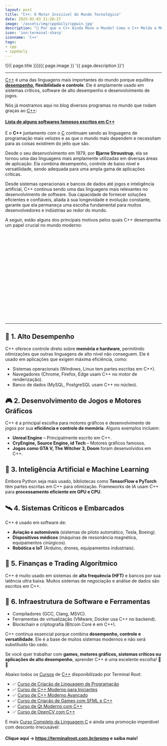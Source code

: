 ```yaml
---
layout: post
title: "C++: O Motor Invisível do Mundo Tecnológico"
date: 2025-02-03 11:28:27
image: '/assets/img/cppdaily/cppwin.jpg'
description: "🚀 Por que o C++ Ainda Move o Mundo? Como o C++ Molda o Mundo ao Nosso Redor."
icon: 'ion:terminal-sharp'
iconname: 'C++'
tags:
- cpp
- cppdaily
---
```


![{{ page.title }}]({{ page.image }} '{{ page.description }}')

---

[C++](https://terminalroot.com.br/mylang) é uma das linguagens mais importantes do mundo porque equilibra **[desempenho](https://terminalroot.com.br/2025/01/as-10-linguagens-de-programacao-mais-velozes-do-mundo.html), flexibilidade e controle**. Ele é amplamente usado em sistemas críticos, software de alto desempenho e desenvolvimento de jogos.

Nós já mostramos aqui no blog diversos programas no mundo que rodam graças ao [C++](https://terminalroot.com.br/tags#cpp):
#### [Lista de alguns softwares famosos escritos em C++](https://terminalroot.com.br/2021/03/lista-de-alguns-softwares-famosos-escritos-em-cpp.html)

E o **C++** juntamento com o [C](https://terminalroot.com.br/c) continuam sendo as linguagens de programação mais velozes e as que o mundo mais dependem e necessitam para as coisas existirem do jeito que são.

Desde o seu desenvolvimento em 1979, por **Bjarne Stroustrup**, ela se tornou uma das linguagens mais amplamente utilizadas em diversas áreas de aplicação. Ela combina desempenho, controle de baixo nível e versatilidade, sendo adequada para uma ampla gama de aplicações críticas. 

Desde sistemas operacionais e bancos de dados até jogos e inteligência artificial, C++ continua sendo uma das linguagens mais relevantes no desenvolvimento de software. Sua capacidade de fornecer soluções eficientes e confiáveis, aliada à sua longevidade e evolução constante, garante que ela permaneça uma escolha fundamental para muitos desenvolvedores e indústrias ao redor do mundo.

A seguir, estão alguns dos principais motivos pelos quais C++ desempenha um papel crucial no mundo moderno:


<!-- SQUARE - GAMES ROOT -->
<script async src="//pagead2.googlesyndication.com/pagead/js/adsbygoogle.js"></script>
<ins class="adsbygoogle"
style="display:inline-block;width:336px;height:280px"
data-ad-client="ca-pub-2838251107855362"
data-ad-slot="5351066970"></ins>
<script>
(adsbygoogle = window.adsbygoogle || []).push({});
</script>

---

## 🚀 **1. Alto Desempenho**  
C++ oferece controle direto sobre **memória e hardware**, permitindo otimizações que outras linguagens de alto nível não conseguem. Ele é usado em aplicações que exigem máxima eficiência, como:  
- Sistemas operacionais (Windows, Linux tem partes escritas em C++).  
- Navegadores (Chrome, Firefox, Edge usam C++ no motor de renderização).  
- Banco de dados (MySQL, PostgreSQL usam C++ no núcleo).  

## 🎮 **2. Desenvolvimento de Jogos e Motores Gráficos**  
C++ é a principal escolha para motores gráficos e desenvolvimento de jogos por sua **eficiência e controle de memória**. Alguns exemplos incluem:  
- **Unreal Engine** – Principalmente escrito em C++.  
- **CryEngine, Source Engine, id Tech** – Motores gráficos famosos.  
- **Jogos como GTA V, The Witcher 3, Doom** foram desenvolvidos em C++.  

## 🤖 **3. Inteligência Artificial e Machine Learning**  
Embora Python seja mais usado, bibliotecas como **TensorFlow e PyTorch** têm partes escritas em C++ para otimização. Frameworks de IA usam C++ para **processamento eficiente em GPU e CPU**.  

## 🛰 **4. Sistemas Críticos e Embarcados**  
C++ é usado em software de:  
- **Aviação e automóveis** (sistemas de piloto automático, Tesla, Boeing).  
- **Dispositivos médicos** (máquinas de ressonância magnética, equipamentos cirúrgicos).  
- **Robótica e IoT** (Arduino, drones, equipamentos industriais).  

## 🏦 **5. Finanças e Trading Algorítmico**  
C++ é muito usado em sistemas de **alta frequência (HFT)** e bancos por sua latência ultra baixa. Muitos sistemas de negociação e análise de dados são escritos em C++.  

## 🔄 **6. Infraestrutura de Software e Ferramentas**  
- Compiladores (GCC, Clang, MSVC).  
- Ferramentas de virtualização (VMware, Docker usa C++ no backend).  
- Blockchain e criptografia (Bitcoin Core é em C++).  

C++ continua essencial porque combina **desempenho, controle e versatilidade**. Ele é a base de muitos sistemas modernos e não será substituído tão cedo. 

Se você quer trabalhar com **games, motores gráficos, sistemas críticos ou aplicações de alto desempenho**, aprender C++ é uma excelente escolha! 🚀🔥

Abaixo todos os [Cursos](https://terminalroot.com.br/promo) de [C++](https://terminalroot.com.br/cpp) disponibilizado por Terminal Root:

+ ✅ [Curso de Criação de Linguagem de Programação](https://terminalroot.com.br/mylang)
+ ✅ [Curso de C++ Moderno para Iniciantes](https://terminalroot.com.br/cpp)
+ ✅ [Curso de C++ Moderno Avançado](https://terminalroot.com.br/c++)
+ ✅ [Curso de Criação de Games com SFML e C++](https://terminalroot.com.br/sfml)
+ ✅ [Curso de Qt Moderno com C++](https://terminalroot.com.br/cpp)
+ ✅ [Curso de OpenCV com C++](https://terminalroot.com.br/opencv)

E mais [Curso Completo da Linguagem C](https://terminalroot.com.br/c) e ainda uma promoção imperdível com desconto irrecusável:
#### Clique aqui → <https://terminalroot.com.br/promo> e saiba mais!


